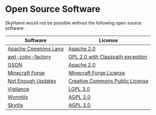 # Open Source Software

SkyHanni would not be possible without the following open source software:

| Software                                                                       | License                                                                                                           |
| ------------------------------------------------------------------------------ | ----------------------------------------------------------------------------------------------------------------- |
| [Apache Commons Lang](https://github.com/apache/commons-lang)                  | [Apache 2.0](https://www.apache.org/licenses/LICENSE-2.0.txt)                                                     |
| [awt-color-factory](https://github.com/beryx/awt-color-factory)                | [GPL 2.0 with Classpath exception](https://github.com/beryx/awt-color-factory/blob/master/LICENSE#L347-L357)      |
| [GSON](https://github.com/google/gson)                                         | [Apache 2.0](https://www.apache.org/licenses/LICENSE-2.0.txt)                                                     |
| [Minecraft Forge](https://github.com/MinecraftForge/MinecraftForge/tree/1.8.9) | [Minecraft Forge License](https://github.com/MinecraftForge/MinecraftForge/blob/1.8.9/MinecraftForge-License.txt) |
| [Not Enough Updates](https://github.com/Moulberry/NotEnoughUpdates/)           | [Creative Commons Public License](https://creativecommons.org/licenses/by-nc/3.0/)                                |
| [Vigilance](https://github.com/Sk1erLLC/Vigilance)                             | [LGPL 3.0](https://www.gnu.org/licenses/lgpl-3.0-standalone.html)                                                 |
| [Wynntils](https://github.com/Wynntils/Wynntils)                               | [AGPL 3.0](https://github.com/Wynntils/Wynntils/blob/development/LICENSE)                                         |
| [Skytils](https://github.com/Skytils/SkytilsMod)                               | [AGPL 3.0](https://github.com/Skytils/SkytilsMod/blob/1.x/LICENSE.md)                                             |
